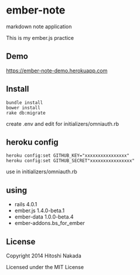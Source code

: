 ember-note
===========

markdown note application

This is my ember.js practice

## Demo

https://ember-note-demo.herokuapp.com

## Install

```
bundle install
bower install
rake db:migrate
```
create .env and edit for initializers/omniauth.rb

## heroku config
```
heroku config:set GITHUB_KEY="xxxxxxxxxxxxxxxx"
heroku config:set GITHUB_SECRET"xxxxxxxxxxxxxxxx"
```
use in initializers/omniauth.rb

## using
- rails 4.0.1
- ember.js 1.4.0-beta.1
- ember-data 1.0.0-beta.4
- ember-addons.bs_for_ember

License
-----------------

Copyright 2014 Hitoshi Nakada

Licensed under the MIT License
